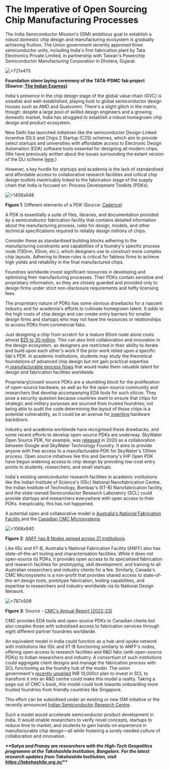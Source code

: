 # The Imperative of Open Sourcing Chip Manufacturing Processes

The India Semiconductor Mission's (ISM) ambitious goal to establish a robust domestic chip design and manufacturing ecosystem is gradually achieving fruition. The Union government recently approved three semiconductor units, including India's first fabrication plant by Tata Electronics Private Limited, in partnership with Taiwan's Powerchip Semiconductor Manufacturing Corporation in Dholera, Gujarat.

 ![](https://substackcdn.com/image/fetch/w_1456,c_limit,f_auto,q_auto:good,fl_progressive:steep/https%3A%2F%2Fsubstack-post-media.s3.amazonaws.com%2Fpublic%2Fimages%2F59219984-efcd-495a-8b05-17aedefe1cb3_641x423.png " =721x475")

**Foundation stone laying ceremony of the TATA-PSMC fab project (**Source**: [The Indian Express](https://indianexpress.com/article/business/tata-fab-to-roll-out-first-chip-by-2026-end-pm-calls-it-historic-9212483/))**

India's presence in the chip design stage of the global value chain (GVC) is sizeable and well-established, playing host to global semiconductor design houses such as AMD and Qualcomm. There's a slight glitch in the matrix, though: despite a large pool of skilled design engineers and a growing domestic market, India has struggled to establish a robust homegrown chip design and product ecosystem.

New Delhi has launched initiatives like the semiconductor Design-Linked Incentive (DLI) and Chips 2 Startup (C2S) schemes, which aim to provide select startups and universities with affordable access to Electronic Design Automation (EDA) software tools essential for designing all modern chips. (We have previously written about the issues surrounding the extant version of the DLI scheme [here](https://www.thehindu.com/opinion/op-ed/the-need-to-overhaul-a-semiconductor-scheme/article67768726.ece).)

However, a key hurdle for startups and academia is the lack of standardised and affordable access to collaborative research facilities and critical chip design toolkits inextricably linked to the fabrication stage of the supply chain that India is focused on: Process Development Toolkits (PDKs).

 ![](https://substackcdn.com/image/fetch/w_1456,c_limit,f_auto,q_auto:good,fl_progressive:steep/https%3A%2F%2Fsubstack-post-media.s3.amazonaws.com%2Fpublic%2Fimages%2F37a40e08-daea-4722-b83c-a0c4fdd15ca6_1583x705.png " =1456x648")

**Figure 1**: Different elements of a PDK (Source: [Cadence](https://community.cadence.com/cadence_blogs_8/b/breakfast-bytes/posts/all-the-ps-the-photonics-pdk-panel))

A PDK is essentially a suite of files, libraries, and documentation provided by a semiconductor fabrication facility that contains detailed information about the manufacturing process, rules for design, models, and other technical specifications required to reliably design millions of chips.

Consider these as standardised building blocks adhering to the manufacturing constraints and capabilities of a foundry's specific process node (130nm, 65nm, etc.), which designers use to construct more complex chip layouts. Adhering to these rules is critical for fabless firms to achieve high yields and reliability in the final manufactured chips.

Foundries worldwide invest significant resources in developing and optimising their manufacturing processes. Their PDKs contain sensitive and proprietary information, so they are closely guarded and provided only to design firms under strict non-disclosure requirements and hefty licensing fees.

The proprietary nature of PDKs has some obvious drawbacks for a nascent industry and for academia's efforts to cultivate homegrown talent. It adds to the high costs of chip design and can create entry barriers for smaller design firms and startups who may not have the resources or relationships to access PDKs from commercial fabs.

Just designing a chip from scratch for a mature 65nm node alone costs almost [$25 to 30 million](https://semiengineering.com/what-will-that-chip-cost/). This can also limit collaboration and innovation in the design ecosystem, as designers are restricted in their ability to iterate and build upon each other's work if the prior work relied upon a specific fab's PDK. In academic institutions, students may study the theoretical foundations of advanced chip design but not gain practical expertise in[ manufacturable process flows](https://www.skywatertechnology.com/sky130-open-source-pdk/) that would make them valuable talent for design and fabrication facilities worldwide.

Proprietary/closed-source PDKs are a stumbling block for the proliferation of open-source hardware, as well as for the open-source community and researchers that develop accompanying EDA tools for such silicon. They pose a security question because countries want to ensure that chips for strategic and military purposes are sourced from trusted foundries; not being able to audit the code determining the layout of those chips is a potential vulnerability, as it could be an avenue for[ inserting](https://takshashila.org.in/research/a-survey-of-chip-based-hardware-backdoors) hardware backdoors.

Industry and academia worldwide have recognised these drawbacks, and some recent efforts to develop open-source PDKs are underway. SkyWater Open Source PDK, for example, was [released](https://www.skywatertechnology.com/sky130-open-source-pdk/) in 2020 as a collaboration between Google and SkyWater Technology Foundry. It aims to provide anyone with free access to a manufacturable PDK for SkyWater's 130nm process. Open source initiatives like this and Germany's IHP Open PDK have begun widening access to chip design by providing low-cost entry points to students, researchers, and small startups.

India's existing semiconductor research facilities in academic institutions like the Indian Institute of Science's (IISc) National Nanofabrication Centre, the Indian Institute of Technology, Bombay's (IIT-B) Nanofabrication facility, and the state-owned Semiconductor Research Laboratory (SCL) could provide startups and researchers everywhere with open access to their PDKs. Inexplicably, this has not happened. 

A potential open and collaborative model is [Australia's National Fabrication Facility ](https://anff.org.au/)and the [Canadian CMC Microsystems](https://www.cmc.ca/).

 ![](https://substackcdn.com/image/fetch/w_1456,c_limit,f_auto,q_auto:good,fl_progressive:steep/https%3A%2F%2Fsubstack-post-media.s3.amazonaws.com%2Fpublic%2Fimages%2F3407028b-9d5b-4ae4-aa99-d1eae9810604_1068x940.png " =1068x940")

**Figure 2**: [ANFF has 8 Nodes spread across 21 institutions](https://anff-act.anu.edu.au/).

Like IISc and IIT-B, Australia's National Fabrication Facility (ANFF) also has state-of-the-art tooling and characterisation facilities. While it does not open-source its PDKs, it provides open access to its specialised fabrication and research facilities for prototyping, skill development, and training to all Australian researchers and industry clients for a fee. Similarly, Canada's CMC Microsystems is a non-profit that provides shared access to state-of-the-art design tools, prototype fabrication, testing capabilities, and expertise to researchers and industry worldwide via its National Design Network.

 ![](https://substackcdn.com/image/fetch/w_1456,c_limit,f_auto,q_auto:good,fl_progressive:steep/https%3A%2F%2Fsubstack-post-media.s3.amazonaws.com%2Fpublic%2Fimages%2F2a07c4a8-20be-48b8-95a2-e2ad236fea28_787x509.png " =787x509")

**Figure 3**: Source - [CMC's Annual Report (2022-23)](https://www.cmc.ca/wp-content/uploads/2024/04/AnnualReport_2022-2023-EN.pdf)

CMC provides EDA tools and open-source PDKs to Canadian clients but also couples those with subsidised access to fabrication services through eight different partner foundries worldwide.

An equivalent model in India could function as a hub-and-spoke network with institutions like IISc and IIT-B functioning similarly to ANFF's nodes, offering open access to research facilities and R&D fabs (with open-source PDKs) to Indian researchers and industry. A consortium of such institutions could aggregate client designs and manage the fabrication process with SCL functioning as the foundry hub of the model. The union government's [recently unveiled](https://indiaeconomicclub.org/business-news-%26-insights/f/scl-resurrects-with-rs-10000-crore-modernization-plan?blogcategory=Semi+Conductors) INR 10,000cr plan to invest in SCL to transform it into an R&D centre could make this model a reality. Taking a page out of CMC's book, this model could look towards onboarding more trusted foundries from friendly countries like Singapore.

This effort can be subsidised under an existing or new ISM initiative or the recently announced [Indian Semiconductor Research Centre](https://economictimes.indiatimes.com/tech/technology/centre-eyes-dedicated-rd-wing-under-semicon-research-centre/articleshow/109958069.cms?from=mdr).

Such a model would accelerate semiconductor product development in India. It would enable researchers to verify novel concepts, startups to reduce time to market, and students to gain hands-on experience in manufacturable chip design—all while fostering a sorely needed culture of collaboration and innovation.

***\*\*Satya and Pranay are researchers with the High-Tech Geopolitics programme at the Takshashila Institution, Bangalore. For the latest research updates from Takshashila Institution, visit <https://takshashila.org.in/>\*\****
